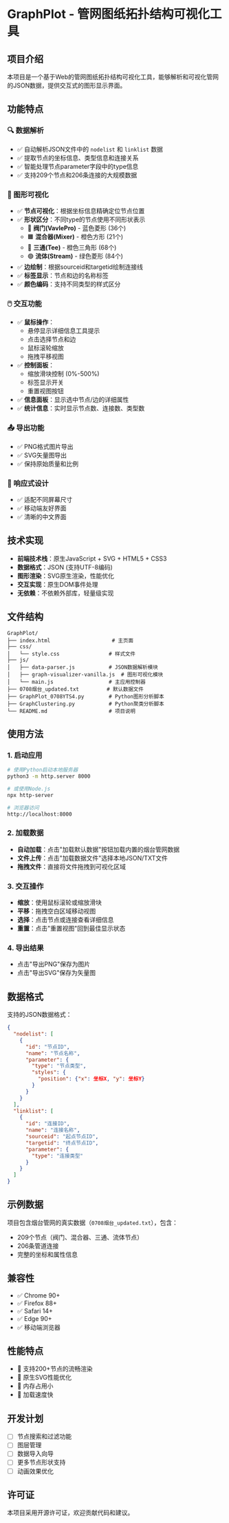 # GraphPlot - 管网图纸拓扑结构可视化工具

## 项目介绍

本项目是一个基于Web的管网图纸拓扑结构可视化工具，能够解析和可视化管网的JSON数据，提供交互式的图形显示界面。

## 功能特点

### 🔍 数据解析
- ✅ 自动解析JSON文件中的 `nodelist` 和 `linklist` 数据
- ✅ 提取节点的坐标信息、类型信息和连接关系
- ✅ 智能处理节点parameter字段中的type信息
- ✅ 支持209个节点和206条连接的大规模数据

### 🎨 图形可视化
- ✅ **节点可视化**：根据坐标信息精确定位节点位置
- ✅ **形状区分**：不同type的节点使用不同形状表示
  - 🔷 **阀门(VavlePro)** - 蓝色菱形 (36个)
  - 🟧 **混合器(Mixer)** - 橙色方形 (21个)
  - 🔺 **三通(Tee)** - 橙色三角形 (68个)
  - 🟢 **流体(Stream)** - 绿色菱形 (84个)
- ✅ **边绘制**：根据sourceid和targetid绘制连接线
- ✅ **标签显示**：节点和边的名称标签
- ✅ **颜色编码**：支持不同类型的样式区分

### 🖱️ 交互功能
- ✅ **鼠标操作**：
  - 悬停显示详细信息工具提示
  - 点击选择节点和边
  - 鼠标滚轮缩放
  - 拖拽平移视图
- ✅ **控制面板**：
  - 缩放滑块控制 (0%-500%)
  - 标签显示开关
  - 重置视图按钮
- ✅ **信息面板**：显示选中节点/边的详细属性
- ✅ **统计信息**：实时显示节点数、连接数、类型数

### 📤 导出功能
- ✅ PNG格式图片导出
- ✅ SVG矢量图导出
- ✅ 保持原始质量和比例

### 📱 响应式设计
- ✅ 适配不同屏幕尺寸
- ✅ 移动端友好界面
- ✅ 清晰的中文界面

## 技术实现

- **前端技术栈**：原生JavaScript + SVG + HTML5 + CSS3
- **数据格式**：JSON (支持UTF-8编码)
- **图形渲染**：SVG原生渲染，性能优化
- **交互实现**：原生DOM事件处理
- **无依赖**：不依赖外部库，轻量级实现

## 文件结构

```
GraphPlot/
├── index.html                    # 主页面
├── css/
│   └── style.css                # 样式文件
├── js/
│   ├── data-parser.js           # JSON数据解析模块
│   ├── graph-visualizer-vanilla.js  # 图形可视化模块
│   └── main.js                  # 主应用控制器
├── 0708烟台_updated.txt         # 默认数据文件
├── GraphPlot_0708YTS4.py        # Python图形分析脚本
├── GraphClustering.py           # Python聚类分析脚本
└── README.md                    # 项目说明
```

## 使用方法

### 1. 启动应用
```bash
# 使用Python启动本地服务器
python3 -m http.server 8000

# 或使用Node.js
npx http-server

# 浏览器访问
http://localhost:8000
```

### 2. 加载数据
- **自动加载**：点击"加载默认数据"按钮加载内置的烟台管网数据
- **文件上传**：点击"加载数据文件"选择本地JSON/TXT文件
- **拖拽文件**：直接将文件拖拽到可视化区域

### 3. 交互操作
- **缩放**：使用鼠标滚轮或缩放滑块
- **平移**：拖拽空白区域移动视图
- **选择**：点击节点或连接查看详细信息
- **重置**：点击"重置视图"回到最佳显示状态

### 4. 导出结果
- 点击"导出PNG"保存为图片
- 点击"导出SVG"保存为矢量图

## 数据格式

支持的JSON数据格式：
```json
{
  "nodelist": [
    {
      "id": "节点ID",
      "name": "节点名称", 
      "parameter": {
        "type": "节点类型",
        "styles": {
          "position": {"x": 坐标X, "y": 坐标Y}
        }
      }
    }
  ],
  "linklist": [
    {
      "id": "连接ID",
      "name": "连接名称",
      "sourceid": "起点节点ID",
      "targetid": "终点节点ID",
      "parameter": {
        "type": "连接类型"
      }
    }
  ]
}
```

## 示例数据

项目包含烟台管网的真实数据（`0708烟台_updated.txt`），包含：
- 209个节点（阀门、混合器、三通、流体节点）
- 206条管道连接
- 完整的坐标和属性信息

## 兼容性

- ✅ Chrome 90+
- ✅ Firefox 88+
- ✅ Safari 14+
- ✅ Edge 90+
- ✅ 移动端浏览器

## 性能特点

- 🚀 支持200+节点的流畅渲染
- 🚀 原生SVG性能优化
- 🚀 内存占用小
- 🚀 加载速度快

## 开发计划

- [ ] 节点搜索和过滤功能
- [ ] 图层管理
- [ ] 数据导入向导
- [ ] 更多节点形状支持
- [ ] 动画效果优化

## 许可证

本项目采用开源许可证，欢迎贡献代码和建议。